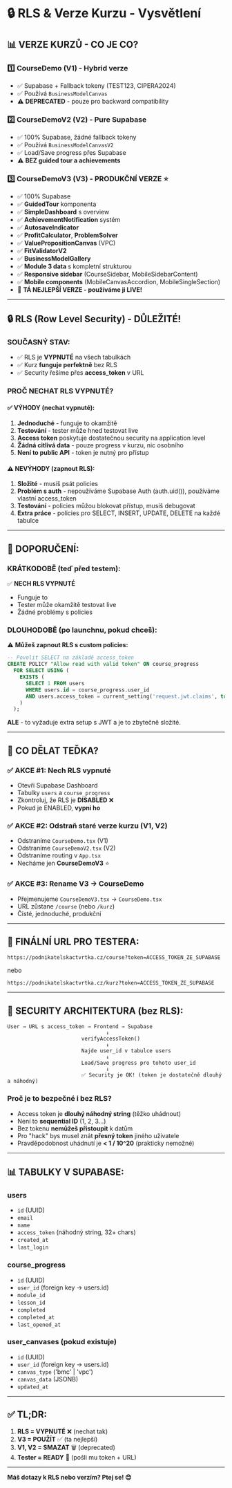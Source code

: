 # 🔒 RLS & Verze Kurzu - Vysvětlení

## 📊 VERZE KURZŮ - CO JE CO?

### 1️⃣ **CourseDemo (V1)** - Hybrid verze
- ✅ Supabase + Fallback tokeny (TEST123, CIPERA2024)
- ✅ Používá `BusinessModelCanvas`
- ⚠️ **DEPRECATED** - pouze pro backward compatibility

### 2️⃣ **CourseDemoV2 (V2)** - Pure Supabase
- ✅ 100% Supabase, žádné fallback tokeny
- ✅ Používá `BusinessModelCanvasV2`
- ✅ Load/Save progress přes Supabase
- ⚠️ **BEZ guided tour a achievements**

### 3️⃣ **CourseDemoV3 (V3)** - PRODUKČNÍ VERZE ⭐
- ✅ 100% Supabase
- ✅ **GuidedTour** komponenta
- ✅ **SimpleDashboard** s overview
- ✅ **AchievementNotification** systém
- ✅ **AutosaveIndicator**
- ✅ **ProfitCalculator**, **ProblemSolver**
- ✅ **ValuePropositionCanvas** (VPC)
- ✅ **FitValidatorV2**
- ✅ **BusinessModelGallery**
- ✅ **Module 3 data** s kompletní strukturou
- ✅ **Responsive sidebar** (CourseSidebar, MobileSidebarContent)
- ✅ **Mobile components** (MobileCanvasAccordion, MobileSingleSection)
- 🎯 **TÁ NEJLEPŠÍ VERZE - používáme ji LIVE!**

---

## 🔒 RLS (Row Level Security) - DŮLEŽITÉ!

### **SOUČASNÝ STAV:**
- ✅ RLS je **VYPNUTÉ** na všech tabulkách
- ✅ Kurz **funguje perfektně** bez RLS
- ✅ Security řešíme přes **access_token** v URL

### **PROČ NECHAT RLS VYPNUTÉ?**

#### ✅ **VÝHODY (nechat vypnuté):**
1. **Jednoduché** - funguje to okamžitě
2. **Testování** - tester může hned testovat live
3. **Access token** poskytuje dostatečnou security na application level
4. **Žádná citlivá data** - pouze progress v kurzu, nic osobního
5. **Není to public API** - token je nutný pro přístup

#### ⚠️ **NEVÝHODY (zapnout RLS):**
1. **Složité** - musíš psát policies
2. **Problém s auth** - nepoužíváme Supabase Auth (auth.uid()), používáme vlastní access_token
3. **Testování** - policies můžou blokovat přístup, musíš debugovat
4. **Extra práce** - policies pro SELECT, INSERT, UPDATE, DELETE na každé tabulce

---

## 🎯 DOPORUČENÍ:

### **KRÁTKODOBĚ (teď před testem):**
✅ **NECH RLS VYPNUTÉ**
- Funguje to
- Tester může okamžitě testovat live
- Žádné problémy s policies

### **DLOUHODOBĚ (po launchnu, pokud chceš):**
⚠️ **Můžeš zapnout RLS s custom policies:**

```sql
-- Povolit SELECT na základě access_token
CREATE POLICY "Allow read with valid token" ON course_progress
  FOR SELECT USING (
    EXISTS (
      SELECT 1 FROM users 
      WHERE users.id = course_progress.user_id
      AND users.access_token = current_setting('request.jwt.claims', true)::json->>'token'
    )
  );
```

**ALE** - to vyžaduje extra setup s JWT a je to zbytečně složité.

---

## 📝 CO DĚLAT TEĎKA?

### ✅ **AKCE #1: Nech RLS vypnuté**
- Otevři Supabase Dashboard
- Tabulky `users` a `course_progress`
- Zkontroluj, že RLS je **DISABLED** ❌
- Pokud je ENABLED, **vypni ho**

### ✅ **AKCE #2: Odstraň staré verze kurzu (V1, V2)**
- Odstraníme `CourseDemo.tsx` (V1)
- Odstraníme `CourseDemoV2.tsx` (V2) 
- Odstraníme routing v `App.tsx`
- Necháme jen **CourseDemoV3** ⭐

### ✅ **AKCE #3: Rename V3 → CourseDemo**
- Přejmenujeme `CourseDemoV3.tsx` → `CourseDemo.tsx`
- URL zůstane `/course` (nebo `/kurz`)
- Čisté, jednoduché, produkční

---

## 🚀 FINÁLNÍ URL PRO TESTERA:

```
https://podnikatelskactvrtka.cz/course?token=ACCESS_TOKEN_ZE_SUPABASE
```

nebo

```
https://podnikatelskactvrtka.cz/kurz?token=ACCESS_TOKEN_ZE_SUPABASE
```

---

## 🔐 SECURITY ARCHITEKTURA (bez RLS):

```
User → URL s access_token → Frontend → Supabase
                                ↓
                        verifyAccessToken()
                                ↓
                        Najde user_id v tabulce users
                                ↓
                        Load/Save progress pro tohoto user_id
                                ↓
                        ✅ Security je OK! (token je dostatečně dlouhý a náhodný)
```

### **Proč je to bezpečné i bez RLS?**
- Access token je **dlouhý náhodný string** (těžko uhádnout)
- Není to **sequential ID** (1, 2, 3...)
- Bez tokenu **nemůžeš přistoupit** k datům
- Pro "hack" bys musel znát **přesný token** jiného uživatele
- Pravděpodobnost uhádnutí je **< 1 / 10^20** (prakticky nemožné)

---

## 📊 TABULKY V SUPABASE:

### **users**
- `id` (UUID)
- `email`
- `name`
- `access_token` (náhodný string, 32+ chars)
- `created_at`
- `last_login`

### **course_progress**
- `id` (UUID)
- `user_id` (foreign key → users.id)
- `module_id`
- `lesson_id`
- `completed`
- `completed_at`
- `last_opened_at`

### **user_canvases** (pokud existuje)
- `id` (UUID)
- `user_id` (foreign key → users.id)
- `canvas_type` ('bmc' | 'vpc')
- `canvas_data` (JSONB)
- `updated_at`

---

## ✅ TL;DR:

1. **RLS = VYPNUTÉ** ❌ (nechat tak)
2. **V3 = POUŽÍT** ✅ (ta nejlepší)
3. **V1, V2 = SMAZAT** 🗑️ (deprecated)
4. **Tester = READY** 🚀 (pošli mu token + URL)

---

**Máš dotazy k RLS nebo verzím? Ptej se! 😊**
